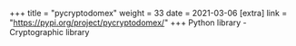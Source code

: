 +++
title = "pycryptodomex"
weight = 33
date = 2021-03-06
[extra]
link = "https://pypi.org/project/pycryptodomex/"
+++
Python library - Cryptographic library

